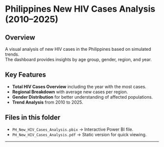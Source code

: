 # Philippines New HIV Cases Analysis (2010–2025)

## Overview
A visual analysis of new HIV cases in the Philippines based on simulated trends.  
The dashboard provides insights by age group, gender, region, and year.

## Key Features
- **Total HIV Cases Overview** including the year with the most cases.
- **Regional Breakdown** with average new cases per region.
- **Gender Distribution** for better understanding of affected populations.
- **Trend Analysis** from 2010 to 2025.

## Files in this folder
- `PH_New_HIV_Cases_Analysis.pbix` → Interactive Power BI file.
- `PH_New_HIV_Cases_Analysis.pdf` → Static version for quick viewing.

---

